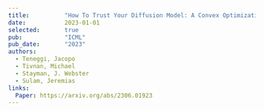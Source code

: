 ```yaml
---
title:          "How To Trust Your Diffusion Model: A Convex Optimization Approach to Conformal Risk Control"
date:           2023-01-01
selected:       true
pub:            "ICML"
pub_date:       "2023"
authors:
  - Teneggi, Jacopo
  - Tivnan, Michael
  - Stayman, J. Webster
  - Sulam, Jeremias
links:
  Paper: https://arxiv.org/abs/2306.01923
---
```

